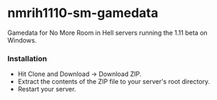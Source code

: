 # nmrih1110-sm-gamedata

Gamedata for No More Room in Hell servers running the 1.11 beta on Windows.

### Installation

- Hit Clone and Download -> Download ZIP.
- Extract the contents of the ZIP file to your server's root directory.
- Restart your server.
